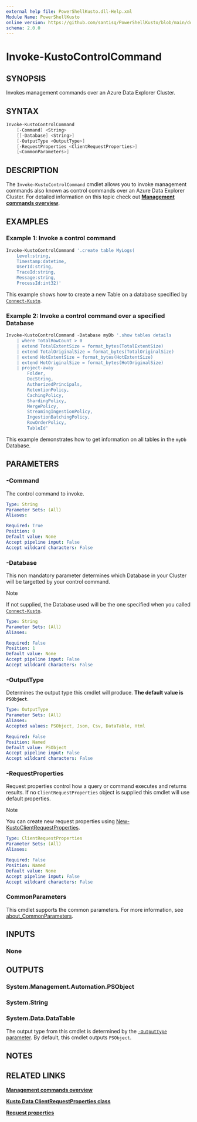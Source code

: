 ```yaml
---
external help file: PowerShellKusto.dll-Help.xml
Module Name: PowerShellKusto
online version: https://github.com/santisq/PowerShellKusto/blob/main/docs/en-US/Invoke-KustoControlCommand.md
schema: 2.0.0
---
```


# Invoke-KustoControlCommand

## SYNOPSIS

Invokes management commands over an Azure Data Explorer Cluster.

## SYNTAX

```powershell
Invoke-KustoControlCommand
    [-Command] <String>
    [[-Database] <String>]
    [-OutputType <OutputType>]
    [-RequestProperties <ClientRequestProperties>]
    [<CommonParameters>]
```

## DESCRIPTION

The `Invoke-KustoControlCommand` cmdlet allows you to invoke management commands also known as control commands over an Azure Data Explorer Cluster. For detailed information on this topic check out [__Management commands overview__](https://learn.microsoft.com/en-us/kusto/management/?view=microsoft-fabric).

## EXAMPLES

### Example 1: Invoke a control command

```powershell
Invoke-KustoControlCommand '.create table MyLogs(
    Level:string,
    Timestamp:datetime,
    UserId:string,
    TraceId:string,
    Message:string,
    ProcessId:int32)'
```

This example shows how to create a new Table on a database specified by [`Connect-Kusto`](Connect-Kusto.md#-database).

### Example 2: Invoke a control command over a specified Database

```powershell
Invoke-KustoControlCommand -Database myDb '.show tables details
    | where TotalRowCount > 0
    | extend TotalExtentSize = format_bytes(TotalExtentSize)
    | extend TotalOriginalSize = format_bytes(TotalOriginalSize)
    | extend HotExtentSize = format_bytes(HotExtentSize)
    | extend HotOriginalSize = format_bytes(HotOriginalSize)
    | project-away
        Folder,
        DocString,
        AuthorizedPrincipals,
        RetentionPolicy,
        CachingPolicy,
        ShardingPolicy,
        MergePolicy,
        StreamingIngestionPolicy,
        IngestionBatchingPolicy,
        RowOrderPolicy,
        TableId'
```

This example demonstrates how to get information on all tables in the `myDb` Database.

## PARAMETERS

### -Command

The control command to invoke.

```yaml
Type: String
Parameter Sets: (All)
Aliases:

Required: True
Position: 0
Default value: None
Accept pipeline input: False
Accept wildcard characters: False
```

### -Database

This non mandatory parameter determines which Database in your Cluster will be targetted by your control command.

> [!NOTE]
>
> If not supplied, the Database used will be the one specified when you called [`Connect-Kusto`](Connect-Kusto.md#-database).

```yaml
Type: String
Parameter Sets: (All)
Aliases:

Required: False
Position: 1
Default value: None
Accept pipeline input: False
Accept wildcard characters: False
```

### -OutputType

Determines the output type this cmdlet will produce. __The default value is `PSObject`__.

```yaml
Type: OutputType
Parameter Sets: (All)
Aliases:
Accepted values: PSObject, Json, Csv, DataTable, Html

Required: False
Position: Named
Default value: PSObject
Accept pipeline input: False
Accept wildcard characters: False
```

### -RequestProperties

Request properties control how a query or command executes and returns results. If no `ClientRequestProperties` object is supplied this cmdlet will use default properties.

> [!NOTE]
>
> You can create new request properties using [New-KustoClientRequestProperties](New-KustoClientRequestProperties.md).

```yaml
Type: ClientRequestProperties
Parameter Sets: (All)
Aliases:

Required: False
Position: Named
Default value: None
Accept pipeline input: False
Accept wildcard characters: False
```

### CommonParameters

This cmdlet supports the common parameters.
For more information, see [about_CommonParameters](http://go.microsoft.com/fwlink/?LinkID=113216).

## INPUTS

### None

## OUTPUTS

### System.Management.Automation.PSObject

### System.String

### System.Data.DataTable

The output type from this cmdlet is determined by the [`-OutputType` parameter](#-outputtype).
By default, this cmdlet outputs `PSObject`.

## NOTES

## RELATED LINKS

[__Management commands overview__](https://learn.microsoft.com/en-us/kusto/management/?view=microsoft-fabric)

[__Kusto Data ClientRequestProperties class__](https://learn.microsoft.com/en-us/kusto/api/netfx/client-request-properties?view=microsoft-fabric)

[__Request properties__](https://learn.microsoft.com/en-us/kusto/api/rest/request-properties?view=microsoft-fabric#supported-request-properties)
